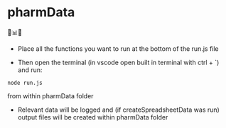 # pharmData
💊📊🧐

- Place all the functions you want to run at the bottom of the run.js file

- Then open the terminal (in vscode open built in terminal with ctrl + `) and run:
```
node run.js
```
  from within pharmData folder

- Relevant data will be logged and (if createSpreadsheetData was run) output files will be created within pharmData folder

